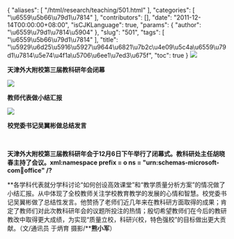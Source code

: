 {
    "aliases": [
        "/html/research/teaching/501.html"
    ],
    "categories": [
        "\u6559\u5b66\u79d1\u7814"
    ],
    "contributors": [],
    "date": "2011-12-14T00:00:00+08:00",
    "isCJKLanguage": true,
    "params": {
        "author": "\u6559\u79d1\u7814\u5904"
    },
    "slug": "501",
    "tags": [
        "\u6559\u5b66\u79d1\u7814"
    ],
    "title": "\u5929\u6d25\u5916\u5927\u9644\u6821\u7b2c\u4e09\u5c4a\u6559\u79d1\u7814\u5e74\u4f1a\u5706\u6ee1\u7ed3\u675f",
    "toc": true
}
**![](https://cdn.tfls.online/mirror/full/70fa8f484d10a04f5f18bac2660a321f045c5dd4.jpg)**

**天津外大附校第三届教科研年会闭幕**

**![](https://cdn.tfls.online/mirror/full/ea83f89609f8e2d22d35a6ed44baac311aa0390c.jpg)**

**教师代表做小结汇报**

**![](https://cdn.tfls.online/mirror/full/5dfa2503c05e4e97b5baed993f4b0973024bd223.jpg)**

**校党委书记吴翼彬做总结发言**

 

**天津外大附校第三届教科研年会于12月6日下午举行了闭幕式。教科研处主任胡晓春主持了会议。xml:namespace prefix = o ns = "urn:schemas-microsoft-com:office:office" /?**

**各学科代表就分学科讨论“如何创设高效课堂”和“教学质量分析方案”的情况做了小结汇报。从中体现了全校教师关注学校教育教学的发展的心情和智慧。校党委书记吴翼彬做了总结性发言。他赞扬了老师们近几年来在教科研方面取得的成果；肯定了教师们对此次教科研年会的议题所投注的热情；殷切希望教师们在今后的教研教改中取得更大成绩，为实现“质量立校，科研兴校，特色强校”的目标做出更大贡献。（文/通讯员 于炳育 摄影/****熊小军**）

